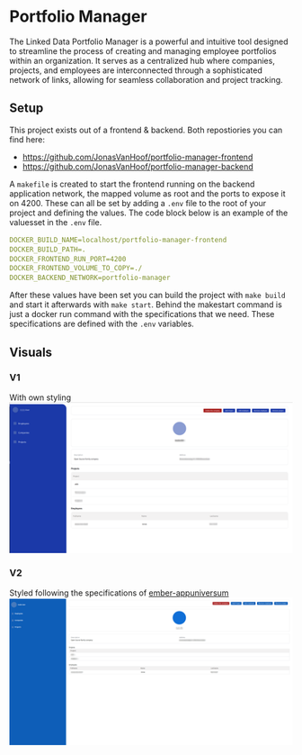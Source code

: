 # Portfolio Manager

The Linked Data Portfolio Manager is a powerful and intuitive tool designed to streamline the process of creating and managing employee portfolios within an organization. It serves as a centralized hub where companies, projects, and employees are interconnected through a sophisticated network of links, allowing for seamless collaboration and project tracking.

## Setup

This project exists out of a frontend & backend. Both repostiories you can find here:

- https://github.com/JonasVanHoof/portfolio-manager-frontend
- https://github.com/JonasVanHoof/portfolio-manager-backend

A `makefile` is created to start the frontend running on the backend application network, the mapped volume as root and the ports to expose it on 4200. These can all be set by adding a `.env` file to the root of your project and defining the values. The code block below is an example of the valuesset in the `.env` file.

```yaml
DOCKER_BUILD_NAME=localhost/portfolio-manager-frontend
DOCKER_BUILD_PATH=.
DOCKER_FRONTEND_RUN_PORT=4200
DOCKER_FRONTEND_VOLUME_TO_COPY=./
DOCKER_BACKEND_NETWORK=portfolio-manager
```

After these values have been set you can build the project with `make build` and start it afterwards with `make start`. Behind the makestart command is just a docker run command with the specifications that we need. These specifications are defined with the `.env` variables.

## Visuals

### V1

With own styling
![portfolio view](./Resources/portfolio_view.png)

### V2

Styled following the specifications of [ember-appuniversum](https://appuniversum.github.io/ember-appuniversum/?path=/story/outline-getting-started--page)
![portfolio view with appuniversum styling](./Resources/portfolio_view_appuniversum_styling.png)
